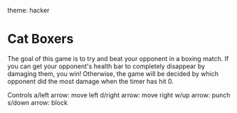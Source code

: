 theme: hacker

# Cat Boxers

The goal of this game is to try and beat your opponent in a boxing match. If you can get your opponent's health bar to completely disappear by damaging them, you win! Otherwise, the game will be decided by which opponent did the most damage when the timer has hit 0.

Controls
a/left arrow: move left
d/right arrow: move right
w/up arrow: punch
s/down arrow: block
